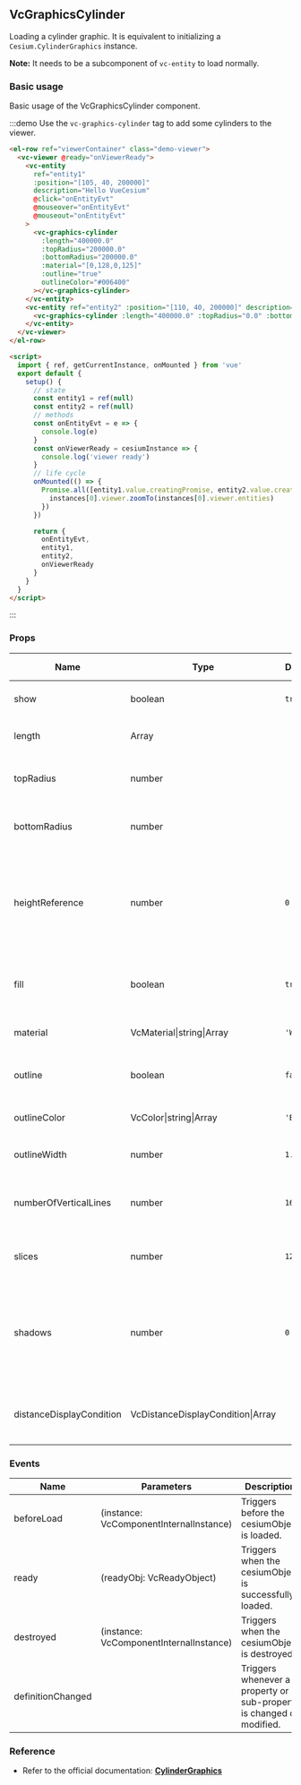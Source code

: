 ## VcGraphicsCylinder

Loading a cylinder graphic. It is equivalent to initializing a `Cesium.CylinderGraphics` instance.

**Note:** It needs to be a subcomponent of `vc-entity` to load normally.

### Basic usage

Basic usage of the VcGraphicsCylinder component.

:::demo Use the `vc-graphics-cylinder` tag to add some cylinders to the viewer.

```html
<el-row ref="viewerContainer" class="demo-viewer">
  <vc-viewer @ready="onViewerReady">
    <vc-entity
      ref="entity1"
      :position="[105, 40, 200000]"
      description="Hello VueCesium"
      @click="onEntityEvt"
      @mouseover="onEntityEvt"
      @mouseout="onEntityEvt"
    >
      <vc-graphics-cylinder
        :length="400000.0"
        :topRadius="200000.0"
        :bottomRadius="200000.0"
        :material="[0,128,0,125]"
        :outline="true"
        outlineColor="#006400"
      ></vc-graphics-cylinder>
    </vc-entity>
    <vc-entity ref="entity2" :position="[110, 40, 200000]" description="Hello VueCesium">
      <vc-graphics-cylinder :length="400000.0" :topRadius="0.0" :bottomRadius="200000.0" material="RED"></vc-graphics-cylinder>
    </vc-entity>
  </vc-viewer>
</el-row>

<script>
  import { ref, getCurrentInstance, onMounted } from 'vue'
  export default {
    setup() {
      // state
      const entity1 = ref(null)
      const entity2 = ref(null)
      // methods
      const onEntityEvt = e => {
        console.log(e)
      }
      const onViewerReady = cesiumInstance => {
        console.log('viewer ready')
      }
      // life cycle
      onMounted(() => {
        Promise.all([entity1.value.creatingPromise, entity2.value.creatingPromise]).then(instances => {
          instances[0].viewer.zoomTo(instances[0].viewer.entities)
        })
      })

      return {
        onEntityEvt,
        entity1,
        entity2,
        onViewerReady
      }
    }
  }
</script>
```

:::

### Props

<!-- prettier-ignore -->
| Name | Type | Default | Description | Accepted Values |
| ---- | ---- | ------- | ----------- | --------------- |
| show | boolean | `true` | `optional` A boolean Property specifying the visibility of the cylinder. |
| length | Array | | `optional` A numeric Property specifying the length of the cylinder. |
| topRadius | number | | `optional` A numeric Property specifying the radius of the top of the cylinder. |
| bottomRadius | number | | `optional` A numeric Property specifying the radius of the bottom of the cylinder. |
| heightReference | number | `0` | `optional` A Property specifying what the height from the entity position is relative to. **NONE: 0, CLAMP_TO_GROUND: 1, RELATIVE_TO_GROUND: 2** |0/1/2|
| fill | boolean | `true` | `optional` A boolean Property specifying whether the cylinder is filled with the provided material. |
| material | VcMaterial\|string\|Array | `'WHITE'` | `optional` A Property specifying the material used to fill the cylinder. |
| outline | boolean | `false` | `optional` A boolean Property specifying whether the cylinder is outlined. |
| outlineColor | VcColor\|string\|Array | `'BLACK'` | `optional` A Property specifying the Color of the outline. |
| outlineWidth | number | `1.0` | `optional` A numeric Property specifying the width of the outline. |
| numberOfVerticalLines | number | `16` | `optional` A numeric Property specifying the number of vertical lines to draw along the perimeter for the outline. |
| slices | number | `128` | `optional` The number of edges around the perimeter of the cylinder. |
| shadows | number | `0` | `optional` An enum Property specifying whether the cylinder casts or receives shadows from each light source. **DISABLED: 0, ENABLED: 1, CAST_ONLY: 2, RECEIVE_ONLY: 3** |0/1/2/3|
| distanceDisplayCondition | VcDistanceDisplayCondition\|Array | | `optional` A Property specifying at what distance from the camera that this cylinder will be displayed. |

### Events

| Name              | Parameters                              | Description                                                          |
| ----------------- | --------------------------------------- | -------------------------------------------------------------------- |
| beforeLoad        | (instance: VcComponentInternalInstance) | Triggers before the cesiumObject is loaded.                          |
| ready             | (readyObj: VcReadyObject)               | Triggers when the cesiumObject is successfully loaded.               |
| destroyed         | (instance: VcComponentInternalInstance) | Triggers when the cesiumObject is destroyed.                         |
| definitionChanged |                                         | Triggers whenever a property or sub-property is changed or modified. |

### Reference

- Refer to the official documentation: **[CylinderGraphics](https://cesium.com/docs/cesiumjs-ref-doc/CylinderGraphics.html)**

